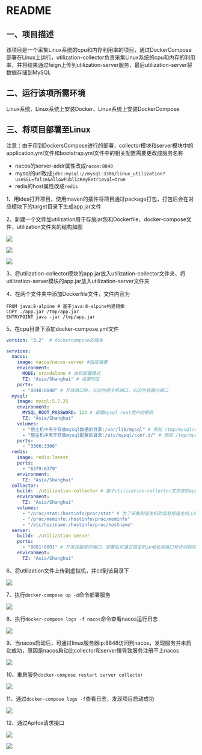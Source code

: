 # README

## 一、项目描述

该项目是一个采集Linux系统的cpu和内存利用率的项目，通过DockerCompose部署在Linux上运行，utilization-collector负责采集Linux系统的cpu和内存的利用率，并将结果通过feign上传到utilization-server服务，最后utilization-server将数据存储到MySQL

## 二、运行该项所需环境

Linux系统、Linux系统上安装Docker、Linux系统上安装DockerCompose

## 三、将项目部署至Linux

注意：由于用到DockersCompose进行的部署，collector模块和server模块中的application.yml文件和bootstrap.yml文件中的相关配置需要更改成服务名称

- nacos的server-addr属性改成`nacos:8848`
- mysql的url改成`jdbc:mysql://mysql:3306/linux_utilization?useSSL=false&allowPublicKeyRetrieval=true`
- redis的host属性改成`redis`

1、用idea打开项目，使用maven的插件将项目通过package打包，打包后会在对应模块下的target目录下生成app.jar文件

2、新建一个文件加utilization用于存放jar包和Dockerfile、docker-compose文件，utilization文件夹的结构如图

![](asset/1.png)

![](asset/2.png)



![](asset/3.png)

3、将utilization-collector模块的app.jar放入utilization-collector文件夹、将utilization-server模块的app.jar放入utilization-server文件夹

4、在两个文件夹中添加Dockerfile文件，文件内容为

```
FROM java:8-alpine # 基于java:8-alpine构建镜像
COPY ./app.jar /tmp/app.jar
ENTRYPOINT java -jar /tmp/app.jar
```

5、在cpu目录下添加docker-compose.yml文件

```yaml
version: "3.2"  # dockercompose的版本

services:
  nacos:
    image: nacos/nacos-server #指定镜像
    environment:
      MODE: standalone # 单机部署模式
      TZ: "Asia/Shanghai" # 设置时区
    ports:
      - "8848:8848" # 开放端口映，左边为宿主机端口，右边为容器内端口
  mysql:
    image: mysql:5.7.25
    environment:
      MYSQL_ROOT_PASSWORD: 123 # 设置mysql root用户的密码
      TZ: "Asia/Shanghai"
    volumes:
      - "宿主机中用于存放mysql数据的目录:/var/lib/mysql" # 例如 /tmp/mysql/data
      - "宿主机中用于存放mysql配置的目录:/etc/mysql/conf.d/" # 例如 /tmp/mysql/conf
    ports: 
      - "3306:3306"
  redis: 
    image: redis:latest
    ports: 
      - "6379:6379"
    environment:
      TZ: "Asia/Shanghai"
  collector:
    build: ./utilization-collector # 基于utilization-collector文件夹的app.jar和Dockerfile构建镜像
    environment:
      TZ: "Asia/Shanghai"
    volumes:
      - "/proc/stat:/hostinfo/proc/stat" # 为了采集到宿主机的信息把宿主机上的文件夹挂载到容器内
      - "/proc/meminfo:/hostinfo/proc/meminfo"
      - "/etc/hostname:/hostinfo/proc/hostname"
  server:
    build: ./utilization-server
    ports: 
      - "8081:8081" # 开发该服务的端口，部署后可通过宿主机ip地址加端口号访问到项目中的接口
    environment:
      TZ: "Asia/Shanghai"

```

6、将utilization文件上传到虚拟机，并cd到该目录下

![](asset/4.png)

7、执行`docker-compose up -d`命令部署服务

![](asset/5.png)

8、执行`docker-compose logs -f nacos`命令查看nacos运行日志

![](asset/6.png)

9、当nacos启动后，可通过linux服务器ip:8848访问到nacos，发现服务并未启动成功，原因是nacos启动比collector和server慢导致服务注册不上nacos

![](asset/7.png)

10、重启服务`docker-compose restart server collector`

![](asset/8.png)

11、通过`docker-compose logs -f`查看日志，发现项目启动成功

![](asset/9.png)

12、通过Apifox请求接口

![](asset/10.png)

![](asset/11.png)



